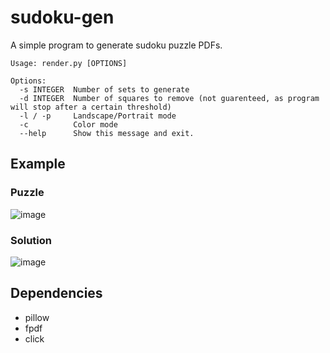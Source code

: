 # sudoku-gen

A simple program to generate sudoku puzzle PDFs.

```
Usage: render.py [OPTIONS]

Options:
  -s INTEGER  Number of sets to generate
  -d INTEGER  Number of squares to remove (not guarenteed, as program will stop after a certain threshold)
  -l / -p     Landscape/Portrait mode
  -c          Color mode
  --help      Show this message and exit.
```

## Example
### Puzzle
![image](https://user-images.githubusercontent.com/30610197/143372845-4acfa2d6-7d4b-48de-9240-723af6e241e6.png)

### Solution
![image](https://user-images.githubusercontent.com/30610197/143372875-ffc9d377-f1c1-42e3-92e4-61a0a1afa825.png)

## Dependencies

- pillow
- fpdf
- click
